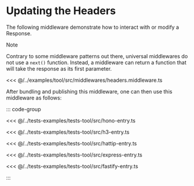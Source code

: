 # Updating the Headers

The following middleware demonstrate how to interact with or modify a Response.

> [!NOTE]
> Contrary to some middleware patterns out there, universal middlewares do not use a `next()` function. 
> Instead, a middleware can return a function that will take the response as its first parameter.

<<< @/../examples/tool/src/middlewares/headers.middleware.ts

After bundling and publishing this middleware, one can then use this middleware as follows:

::: code-group

<<< @/../tests-examples/tests-tool/src/hono-entry.ts

<<< @/../tests-examples/tests-tool/src/h3-entry.ts

<<< @/../tests-examples/tests-tool/src/hattip-entry.ts

<<< @/../tests-examples/tests-tool/src/express-entry.ts

<<< @/../tests-examples/tests-tool/src/fastify-entry.ts

:::
